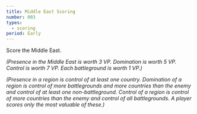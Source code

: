 ```yaml
---
title: Middle East Scoring
number: 003
types:
  - scoring
period: Early
---
```

Score the Middle East.

*(Presence in the Middle East is worth 3 VP. Domination is worth 5 VP. Control is worth 7 VP. Each battleground is worth 1 VP.)*

*(Presence in a region is control of at least one country. Domination of a region is control of more battlegrounds and more countries than the enemy and control of at least one non-battleground. Control of a region is control of more countries than the enemy and control of all battlegrounds. A player scores only the most valuable of these.)*
